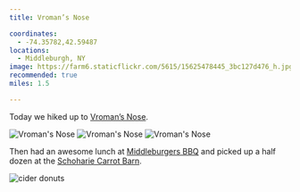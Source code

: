```yaml
---
title: Vroman’s Nose

coordinates:
  - -74.35782,42.59487
locations:
  - Middleburgh, NY
image: https://farm6.staticflickr.com/5615/15625478445_3bc127d476_h.jpg
recommended: true
miles: 1.5

---
```


Today we hiked up to [Vroman’s Nose](https://en.wikipedia.org/wiki/Vroman%27s_Nose).

<div class="photos">

<img src="https://farm6.staticflickr.com/5602/15601783906_a0a7c27671_b.jpg" class="img-half" alt="Vroman&#x27;s Nose">
<img src="https://farm4.staticflickr.com/3944/15439366798_0e5ff236fa_b.jpg" class="img-half" alt="Vroman&#x27;s Nose">

<img src="https://farm6.staticflickr.com/5615/15625478445_3bc127d476_h.jpg"  alt="Vroman&#x27;s Nose">
</div>

Then had an awesome lunch at [Middleburgers BBQ](https://www.facebook.com/pages/Middleburgers-BBQ/437450386276364) and picked up a half dozen at the [Schoharie Carrot Barn](http://www.schoharievalleyfarms.com/the-carrot-barn.php).

<div class="photos">

<img src="https://farm4.staticflickr.com/3946/15624081421_35fbc280cd_b.jpg"  alt="cider donuts">
</div>
